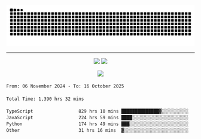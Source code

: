 <div align="center">
  <picture>
      <source
    media="(prefers-color-scheme: dark)"
      srcset="https://raw.githubusercontent.com/platane/snk/output/github-contribution-grid-snake-dark.svg"
      />
    <source
      media="(prefers-color-scheme: light)"
      srcset="https://raw.githubusercontent.com/xct007/xct007/output/github-contribution-grid-snake.svg"
      />
    <img
      alt="Snake"
      src="https://raw.githubusercontent.com/xct007/xct007/output/github-contribution-grid-snake.svg"
      />
  </picture>

</div>

___
<p align="center">
  <img src="https://readme-stats-blush-eta.vercel.app/api/top-langs/?username=xct007&layout=compact" />
  <img src="https://readme-stats-blush-eta.vercel.app/api?username=xct007&show_icons=true&theme=transparent&hide_title=true&include_all_commits=true" />
</p>

<p align="center">
  <img src="https://github-profile-trophy.vercel.app/?username=xct007&no-bg=true&rank=S,SS,SSS,A,AA,AAA,UNKNOWN,SECRET&row=3&title=-Followers,-Stars&margin-w=15&margin-h=15&column=2" />
</p>
<!--START_SECTION:waka-->

```txt
From: 06 November 2024 - To: 16 October 2025

Total Time: 1,390 hrs 32 mins

TypeScript                 829 hrs 10 mins ██████████████▓░░░░░░░░░░   58.32 %
JavaScript                 224 hrs 59 mins ████░░░░░░░░░░░░░░░░░░░░░   15.82 %
Python                     174 hrs 49 mins ███░░░░░░░░░░░░░░░░░░░░░░   12.30 %
Other                      31 hrs 16 mins  ▓░░░░░░░░░░░░░░░░░░░░░░░░   02.20 %
```

<!--END_SECTION:waka-->

